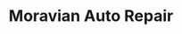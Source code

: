 ---
title: "Moravian Auto Repair"
url: /moraviantown-first-nation/moravian-auto-repair/
shop: Autowerkstatt
---